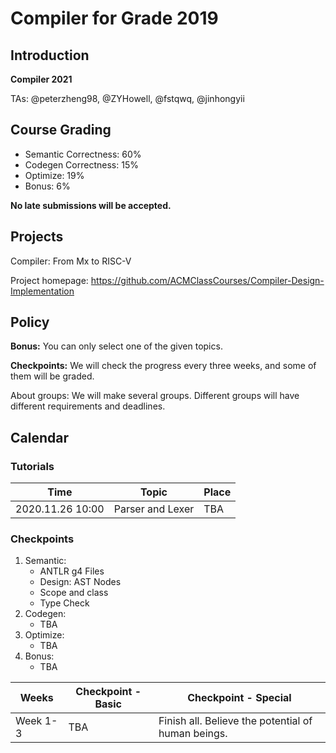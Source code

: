 # Compiler for Grade 2019

## Introduction
**Compiler 2021**

TAs: @peterzheng98, @ZYHowell, @fstqwq, @jinhongyii

## Course Grading
- Semantic Correctness: 60%
- Codegen Correctness: 15%
- Optimize: 19%
- Bonus: 6%

**No late submissions will be accepted.**

## Projects
Compiler: From Mx to RISC-V

Project homepage: https://github.com/ACMClassCourses/Compiler-Design-Implementation


## Policy
**Bonus:** You can only select one of the given topics.

**Checkpoints:** We will check the progress every three weeks, and some of them will be graded.

About groups: We will make several groups. Different groups will have different requirements and deadlines.
## Calendar
### Tutorials

| Time | Topic | Place | 
|-------|--------------------|---|
| 2020.11.26 10:00 | Parser and Lexer | TBA|

### Checkpoints
1. Semantic:
    - ANTLR g4 Files
    - Design: AST Nodes
    - Scope and class
    - Type Check
2. Codegen:
    - TBA
3. Optimize:
    - TBA
4. Bonus:
    - TBA

| Weeks | Checkpoint - Basic | Checkpoint - Special |
|-------|--------------------|----------------------|
| Week 1-3 | TBA | Finish all. Believe the potential of human beings.|